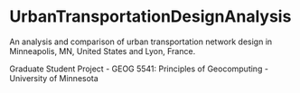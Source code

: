 # UrbanTransportationDesignAnalysis
An analysis and comparison of urban transportation network design in Minneapolis, MN, United States and Lyon, France.

Graduate Student Project - GEOG 5541: Principles of Geocomputing - University of Minnesota
